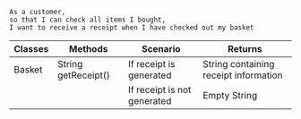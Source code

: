 ```
As a customer, 
so that I can check all items I bought,
I want to receive a receipt when I have checked out my basket
```

| Classes | Methods             | Scenario                    | Returns                               |
|---------|---------------------|-----------------------------|---------------------------------------|
| Basket  | String getReceipt() | If receipt is generated     | String containing receipt information |
|         |                     | If receipt is not generated | Empty String                          |
